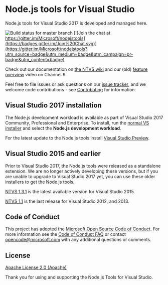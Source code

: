 # Node.js tools for Visual Studio

Node.js tools for Visual Studio 2017 is developed and managed here.

![Build status for master branch](https://devdiv.visualstudio.com/_apis/public/build/definitions/0bdbc590-a062-4c3f-b0f6-9383f67865ee/4492/badge)
[![Join the chat at https://gitter.im/Microsoft/nodejstools](https://badges.gitter.im/Join%20Chat.svg)](https://gitter.im/Microsoft/nodejstools?utm_source=badge&utm_medium=badge&utm_campaign=pr-badge&utm_content=badge)


Check out our documentation on [the NTVS wiki](https://github.com/Microsoft/nodejstools/wiki) 
and our (old) [feature overview](https://channel9.msdn.com/events/Visual-Studio/Connect-event-2015/801) video on Channel 9.

Feel free to file issues or ask questions on our [issue tracker](http://github.com/Microsoft/nodejstools/issues), 
and we welcome code contributions - see 
[Contributing](https://github.com/Microsoft/nodejstools/blob/master/.github/CONTRIBUTING.md) for information. 

## Visual Studio 2017 installation

The Node.js development workload is available as part of Visual Studio 2017 Community, Professional 
and Enterprise. 
To install, run the [normal VS installer](https://visualstudio.com/vs/downloads?wt.mc_id=github_microsoft_com) 
and select the **Node.js development workload**.

For the latest update to the Node.js tools install [Visual Studio Preview](https://www.visualstudio.com/vs/preview/).

## Visual Studio 2015 and earlier

Prior to Visual Studio 2017, the Node.js tools were released as a standalone extension. We are no longer actively developing these versions, 
but if you are unable to upgrade to Visual Studio 2017 yet, you can use these older installers to get the Node.js tools.

[NTVS 1.3.1](https://github.com/Microsoft/nodejstools/releases/tag/v1.3.1) is the latest available version for Visual Studio 2015.

[NTVS 1.1](https://github.com/Microsoft/nodejstools/releases/tag/v1.1.1) is the last release for Visual Studio 2012, and 2013.

## Code of Conduct

This project has adopted the [Microsoft Open Source Code of Conduct](https://opensource.microsoft.com/codeofconduct/). 
For more information see the [Code of Conduct FAQ](https://opensource.microsoft.com/codeofconduct/faq/) or 
contact [opencode@microsoft.com](mailto:opencode@microsoft.com) with any additional questions or comments.

## License
[Apache License 2.0 (Apache)](https://github.com/Microsoft/nodejstools/blob/master/LICENSE)

Thank you for using and supporting the Node.js Tools for Visual Studio.
